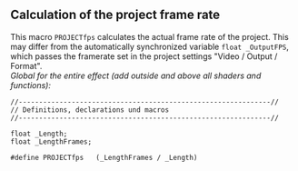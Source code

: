 ## Calculation of the project frame rate
This macro `PROJECTfps` calculates the actual frame rate of the project.
This may differ from the automatically synchronized variable `float _OutputFPS`, which passes the framerate set in the project settings "Video / Output / Format".  
*Global for the entire effect (add outside and above all shaders and functions):*
```` Code
//--------------------------------------------------------------//
// Definitions, declarations und macros
//--------------------------------------------------------------//

float _Length;
float _LengthFrames; 

#define PROJECTfps   (_LengthFrames / _Length)
````